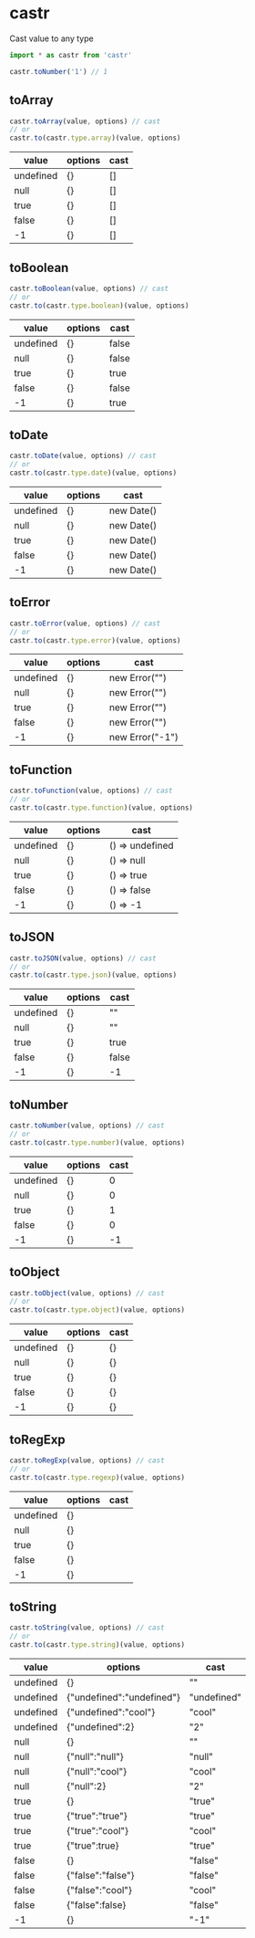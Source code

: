 castr
===

Cast value to any type

```js
import * as castr from 'castr'

castr.toNumber('1') // 1
```

## toArray

```js
castr.toArray(value, options) // cast
// or
castr.to(castr.type.array)(value, options)
```

| value | options | cast |
|-------|---------|------|
| undefined | {} | [] |
| null | {} | [] |
| true | {} | [] |
| false | {} | [] |
| -1 | {} | [] |
 
## toBoolean

```js
castr.toBoolean(value, options) // cast
// or
castr.to(castr.type.boolean)(value, options)
```

| value | options | cast |
|-------|---------|------|
| undefined | {} | false |
| null | {} | false |
| true | {} | true |
| false | {} | false |
| -1 | {} | true |
 
## toDate

```js
castr.toDate(value, options) // cast
// or
castr.to(castr.type.date)(value, options)
```

| value | options | cast |
|-------|---------|------|
| undefined | {} | new Date() |
| null | {} | new Date() |
| true | {} | new Date() |
| false | {} | new Date() |
| -1 | {} | new Date() |
 
## toError

```js
castr.toError(value, options) // cast
// or
castr.to(castr.type.error)(value, options)
```

| value | options | cast |
|-------|---------|------|
| undefined | {} | new Error("") |
| null | {} | new Error("") |
| true | {} | new Error("") |
| false | {} | new Error("") |
| -1 | {} | new Error("-1") |
 
## toFunction

```js
castr.toFunction(value, options) // cast
// or
castr.to(castr.type.function)(value, options)
```

| value | options | cast |
|-------|---------|------|
| undefined | {} | () => undefined |
| null | {} | () => null |
| true | {} | () => true |
| false | {} | () => false |
| -1 | {} | () => -1 |
 
## toJSON

```js
castr.toJSON(value, options) // cast
// or
castr.to(castr.type.json)(value, options)
```

| value | options | cast |
|-------|---------|------|
| undefined | {} | "" |
| null | {} | "" |
| true | {} | true |
| false | {} | false |
| -1 | {} | -1 |
 
## toNumber

```js
castr.toNumber(value, options) // cast
// or
castr.to(castr.type.number)(value, options)
```

| value | options | cast |
|-------|---------|------|
| undefined | {} | 0 |
| null | {} | 0 |
| true | {} | 1 |
| false | {} | 0 |
| -1 | {} | -1 |
 
## toObject

```js
castr.toObject(value, options) // cast
// or
castr.to(castr.type.object)(value, options)
```

| value | options | cast |
|-------|---------|------|
| undefined | {} | {} |
| null | {} | {} |
| true | {} | {} |
| false | {} | {} |
| -1 | {} | {} |
 
## toRegExp

```js
castr.toRegExp(value, options) // cast
// or
castr.to(castr.type.regexp)(value, options)
```

| value | options | cast |
|-------|---------|------|
| undefined | {} |  |
| null | {} |  |
| true | {} |  |
| false | {} |  |
| -1 | {} |  |
 
## toString

```js
castr.toString(value, options) // cast
// or
castr.to(castr.type.string)(value, options)
```

| value | options | cast |
|-------|---------|------|
| undefined | {} | "" |
| undefined | {"undefined":"undefined"} | "undefined" |
| undefined | {"undefined":"cool"} | "cool" |
| undefined | {"undefined":2} | "2" |
| null | {} | "" |
| null | {"null":"null"} | "null" |
| null | {"null":"cool"} | "cool" |
| null | {"null":2} | "2" |
| true | {} | "true" |
| true | {"true":"true"} | "true" |
| true | {"true":"cool"} | "cool" |
| true | {"true":true} | "true" |
| false | {} | "false" |
| false | {"false":"false"} | "false" |
| false | {"false":"cool"} | "cool" |
| false | {"false":false} | "false" |
| -1 | {} | "-1" |
